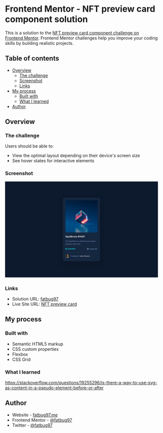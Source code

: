 # Frontend Mentor - NFT preview card component solution

This is a solution to the [NFT preview card component challenge on Frontend Mentor](https://www.frontendmentor.io/challenges/nft-preview-card-component-SbdUL_w0U). Frontend Mentor challenges help you improve your coding skills by building realistic projects. 

## Table of contents

- [Overview](#overview)
  - [The challenge](#the-challenge)
  - [Screenshot](#screenshot)
  - [Links](#links)
- [My process](#my-process)
  - [Built with](#built-with)
  - [What I learned](#what-i-learned)
- [Author](#author)

## Overview

### The challenge

Users should be able to:

- View the optimal layout depending on their device's screen size
- See hover states for interactive elements

### Screenshot

![](./design/desktop-design.jpg)

### Links

- Solution URL: [fatbug97](https://github.com/fatbug97/NFT-preview-card)
- Live Site URL: [NFT preview card](https://thinhlevn.github.io/NFT-preview-card/)

## My process

### Built with

- Semantic HTML5 markup
- CSS custom properties
- Flexbox
- CSS Grid

### What I learned
https://stackoverflow.com/questions/19255296/is-there-a-way-to-use-svg-as-content-in-a-pseudo-element-before-or-after

## Author

- Website - [fatbug97.me](https://fatbug97.me)
- Frontend Mentor - [@fatbug97](https://www.frontendmentor.io/profile/fatbug97)
- Twitter - [@fatbug97](https://www.twitter.com/fatbug97)
